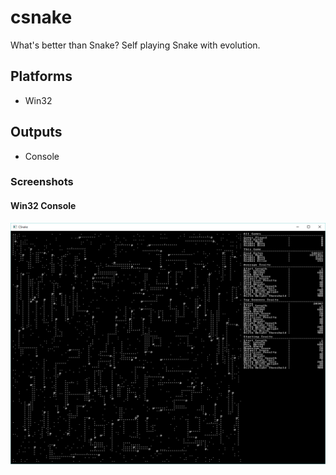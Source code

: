 # csnake
What's better than Snake? Self playing Snake with evolution.

## Platforms

* Win32

## Outputs

* Console

### Screenshots

#### Win32 Console
![Win32 Console Screenshot](https://github.com/null-loop/csnake/raw/master/Images/Win32_Console_Large.PNG)

